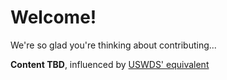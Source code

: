 # Welcome!

We're so glad you're thinking about contributing...

**Content TBD**, influenced by [USWDS' equivalent](https://raw.githubusercontent.com/18F/web-design-standards/18f-pages-staging/CONTRIBUTING.md)
